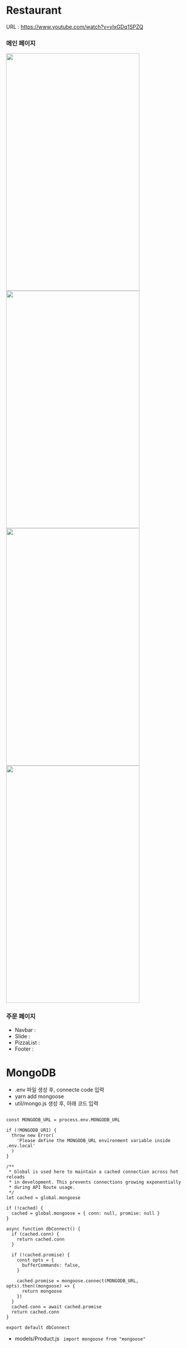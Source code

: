 # Restaurant

URL : https://www.youtube.com/watch?v=vIxGDq1SPZQ

### 메인 페이지
<img src="https://user-images.githubusercontent.com/62472117/162374352-694ecf37-f93b-43bb-8c6c-7a9704ee6362.png" width="360" height="640">
<img src="https://user-images.githubusercontent.com/62472117/162375283-6610ef2e-7649-4601-b3e5-16cfa29da8d6.png" width="360" height="640">
<img src="https://user-images.githubusercontent.com/62472117/162375414-22c13b62-1f52-4c6c-8379-09368cf9b5e9.png" width="360" height="640">
<img src="https://user-images.githubusercontent.com/62472117/162375493-29687544-6194-4a78-b37b-e1b2229c0446.png" width="360" height="640">

### 주문 페이지
- Navbar : 
- Slide :
- PizzaList : 
- Footer :

# MongoDB
- .env 파일 생성 후, connecte code 입력
- yarn add mongoose
- util/mongo.js 생성 후, 아래 코드 입력

``` import mongoose from 'mongoose'

const MONGODB_URL = process.env.MONGODB_URL

if (!MONGODB_URI) {
  throw new Error(
    'Please define the MONGODB_URL environment variable inside .env.local'
  )
}

/**
 * Global is used here to maintain a cached connection across hot reloads
 * in development. This prevents connections growing exponentially
 * during API Route usage.
 */
let cached = global.mongoose

if (!cached) {
  cached = global.mongoose = { conn: null, promise: null }
}

async function dbConnect() {
  if (cached.conn) {
    return cached.conn
  }

  if (!cached.promise) {
    const opts = {
      bufferCommands: false,
    }

    cached.promise = mongoose.connect(MONGODB_URL, opts).then((mongoose) => {
      return mongoose
    })
  }
  cached.conn = await cached.promise
  return cached.conn
}

export default dbConnect
```
- models/Product.js ``` import mongoose from "mongoose"```
